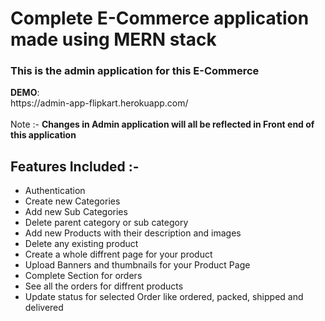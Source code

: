 <h1>Complete E-Commerce application made using MERN stack  </h1> 
<h3>This is the admin application for this E-Commerce</h3>  
 <strong>DEMO</strong>: <br/ > https://admin-app-flipkart.herokuapp.com/ 
 <br/>
  <br/>
 Note :-  <strong> Changes in Admin application will all be reflected in Front end of this application </strong>
 <h2>Features Included :- </h3>
<ul> 
  <li> Authentication </li> 
  <li> Create new Categories  </li>  
  <li> Add new Sub Categories </li>
  <li> Delete parent category or sub category  </li>
  <li> Add new Products with their description and images  </li>
  <li> Delete any existing product </li>
  <li> Create a whole diffrent page for your product</li>
  <li> Upload Banners and thumbnails for your Product Page </li>
  <li> Complete Section for orders</li>
  <li> See all the orders for diffrent products </li>
  <li> Update status for selected Order like ordered, packed, shipped and delivered </li>
</ui>

